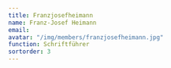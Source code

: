 ```yaml
---
title: Franzjosefheimann
name: Franz-Josef Heimann
email: 
avatar: "/img/members/franzjosefheimann.jpg"
function: Schriftführer
sortorder: 3
---
```


